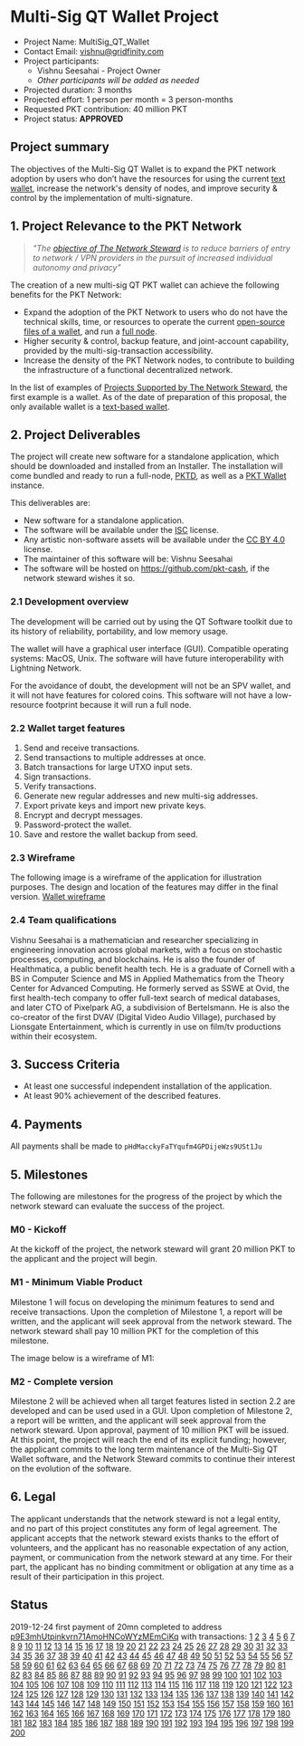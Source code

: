 # Multi-Sig QT Wallet Project
* Project Name: MultiSig_QT_Wallet
* Contact Email: vishnu@gridfinity.com
* Project participants:
  * Vishnu Seesahai - Project Owner
  * *Other participants will be added as needed*
* Projected duration: 3 months
* Projected effort: 1 person per month = 3 person-months
* Requested PKT contribution: 40 million PKT
* Project status: **APPROVED**

## Project summary

The objectives of the Multi-Sig QT Wallet is to expand the PKT network adoption by users who don’t have the resources for using the current [text wallet](https://github.com/pkt-cash/pktwallet), increase the network's density of nodes, and improve security & control by the implementation of multi-signature.

## 1. Project Relevance to the PKT Network
> _"The [objective of The Network Steward](https://pkt-cash.github.io/www.pkt.cash/steward/) is to reduce barriers of entry to network / VPN providers in the pursuit of increased individual autonomy and privacy"_

The creation of a new multi-sig QT PKT wallet can achieve the following benefits for the PKT Network:

* Expand the adoption of the PKT Network to users who do not have the technical skills, time, or resources to operate the current [open-source files of a wallet](http://github.com/pkt-cash/pktwallet), and run a [full node](https://github.com/pkt-cash/pktd).
* Higher security & control, backup feature, and joint-account capability, provided by the multi-sig-transaction accessibility.
* Increase the density of the PKT Network nodes, to contribute to building the infrastructure of a functional decentralized network.

In the list of examples of [Projects Supported by The Network Steward](http://github.com/pkt-cash/ns-projects/blob/master/readme.md), the first example is a wallet. As of the date of preparation of this proposal, the only available wallet is a [text-based wallet](http://github.com/pkt-cash/pktwallet).

## 2. Project Deliverables
The project will create new software for a standalone application, which should be downloaded and installed from an Installer. The installation will come bundled and ready to run a full-node, [PKTD](https://github.com/pkt-cash/pktd), as well as a [PKT Wallet](http://github.com/pkt-cash/pktwallet) instance.

This deliverables are:
* New software for a standalone application.
* The software will be available under the [ISC](https://opensource.org/licenses/ISC) license.
* Any artistic non-software assets will be available under the [CC BY 4.0](https://creativecommons.org/licenses/by/4.0/) license.
* The maintainer of this software will be: Vishnu Seesahai
* The software will be hosted on https://github.com/pkt-cash, if the network steward wishes it so.

### 2.1 Development overview
The development will be carried out by using the QT Software toolkit due to its history of reliability, portability, and low memory usage.

The wallet will have a graphical user interface (GUI).
Compatible operating systems: MacOS, Unix.
The software will have future interoperability with Lightning Network.

For the avoidance of doubt, the development will not be an SPV wallet, and it will not have features for colored coins. This software will not have a low-resource footprint because it will run a full node.

### 2.2 Wallet target features
1. Send and receive transactions.
2. Send transactions to multiple addresses at once.
3. Batch transactions for large UTXO input sets.
4. Sign transactions.
5. Verify transactions.
6. Generate new regular addresses and new multi-sig addresses.
7. Export private keys and import new private keys.
8. Encrypt and decrypt messages.
9. Password-protect the wallet.
10. Save and restore the wallet backup from seed.

### 2.3 Wireframe
The following image is a wireframe of the application for illustration purposes. The design and location of the features may differ in the final version. [Wallet wireframe](https://imgur.com/W2dQssB)


### 2.4 Team qualifications
Vishnu Seesahai is a mathematician and researcher specializing in engineering innovation across global markets, with a focus on stochastic processes, computing, and blockchains. He is also the founder of Healthmatica, a public benefit health tech. He is a graduate of Cornell with a BS in Computer Science and MS in Applied Mathematics from the Theory Center for Advanced Computing. He formerly served as SSWE at Ovid, the first health-tech company to offer full-text search of medical databases, and later CTO of Pixelpark AG, a subdivision of Bertelsmann. He is also the co-creator of the first DVAV (Digital Video Audio Village), purchased by Lionsgate Entertainment, which is currently in use on film/tv productions within their ecosystem.

## 3. Success Criteria
* At least one successful independent installation of the application.
* At least 90% achievement of the described features.

## 4. Payments
All payments shall be made to `pHdMacckyFaTYqufm4GPDijeWzs9USt1Ju`

## 5. Milestones
The following are milestones for the progress of the project by which the network steward can evaluate the success of the project.

### M0 - Kickoff
At the kickoff of the project, the network steward will grant 20 million PKT to the applicant and the project will begin.

### M1 - Minimum Viable Product
Milestone 1 will focus on developing the minimum features to send and receive transactions. Upon the completion of Milestone 1, a report will be written, and the applicant will seek approval from the network steward. The network steward shall pay 10 million PKT for the completion of this milestone.

The image below is a wireframe of M1:

<div style="max-width:700px" align="middle"> <div style="max-width:80%"> <media-tag src="https://files.cryptpad.fr/blob/d0/d07f6ebf3b94ce52a5ea61c585773edadd1de8c1450ec026" data-crypto-key="cryptpad:jjDr+UQ1hxy2EmgGOAb8n0ox7mPq2tbnI0mqDHFGLGI="></media-tag> </div> </div>

### M2 - Complete version
Milestone 2 will be achieved when all target features listed in section 2.2 are developed and can be used used in a GUI. Upon completion of Milestone 2, a report will be written, and the applicant will seek approval from the network steward. Upon approval, payment of 10 million PKT will be issued.
At this point, the project will reach the end of its explicit funding; however, the applicant commits to the long term maintenance of the Multi-Sig QT Wallet software, and the Network Steward commits to continue their interest on the evolution of the software.

## 6. Legal
The applicant understands that the network steward is not a legal entity, and no part of this project constitutes any form of legal agreement. The applicant accepts that the network steward exists thanks to the effort of volunteers, and the applicant has no reasonable expectation of any action, payment, or communication from the network steward at any time. For their part, the applicant has no binding commitment or obligation at any time as a result of their participation in this project.

## Status
2019-12-24 first payment of 20mn completed to address
[p9E3mhUtpinkvrn71AmoHNCoWYzMEmCiKq](https://pkt-insight.cjdns.fr/#/PKT/pkt/address/p9E3mhUtpinkvrn71AmoHNCoWYzMEmCiKq) with transactions:
[1](https://pkt-insight.cjdns.fr/#/PKT/pkt/tx/f4564fc8df35a4286e697fca518a6efa47b30441ee2f72e9e203fdf91cfcb75b)
[2](https://pkt-insight.cjdns.fr/#/PKT/pkt/tx/397a5933bb0cfc43bc04b1db9844dc4d30faf02a0a55497b6859ec6a99f82095)
[3](https://pkt-insight.cjdns.fr/#/PKT/pkt/tx/5ff1af5f3433a923fbc977c6143715e6c3fbff16f800f96cdef1873623af6118)
[4](https://pkt-insight.cjdns.fr/#/PKT/pkt/tx/e344f07f41e60764ff2499fd530fbe1e9f9d71c213bc9d5e8dd7a41051ca3552)
[5](https://pkt-insight.cjdns.fr/#/PKT/pkt/tx/e9c8666ed64a65e72ad3500e949b11f8af98d70b8d4b61e6ce8309662df3a63a)
[6](https://pkt-insight.cjdns.fr/#/PKT/pkt/tx/af0bc1ad1ea4a29db5ba2b7695a89050256bc8580012b4eb701d533332117ef4)
[7](https://pkt-insight.cjdns.fr/#/PKT/pkt/tx/010db33d6729d139c945975dc6a1ba697e7c431f6a37172300385771633e6208)
[8](https://pkt-insight.cjdns.fr/#/PKT/pkt/tx/6b5388ee824a6a34241e65cf2b17cbe07fb2df0ec889b10b7057c43396f54161)
[9](https://pkt-insight.cjdns.fr/#/PKT/pkt/tx/1c86a619ade8e50198f803072b63e4bcf93d2c6800e3bcb6bdc243b0e712fec1)
[10](https://pkt-insight.cjdns.fr/#/PKT/pkt/tx/158aef124e476b84db0b5900a29966c53fa5b85a9275ce46e628b959eecf947e)
[11](https://pkt-insight.cjdns.fr/#/PKT/pkt/tx/cf5fc270f47a2130ed20125bb678afa20018f8130bdf59aa6a9be4963826322e)
[12](https://pkt-insight.cjdns.fr/#/PKT/pkt/tx/c3a42fc8e964ee8e325739185dc8d57c163218ffa74f73b886e7f54d621331ee)
[13](https://pkt-insight.cjdns.fr/#/PKT/pkt/tx/7efb689f04fe21c96b08bf53a44757b2e3d62bbde7d6523cf0b2121ab06fb3c5)
[14](https://pkt-insight.cjdns.fr/#/PKT/pkt/tx/558abc963941861d483ba7e241d925987be1a37a01c2dc3f3e3f3c00558c07ae)
[15](https://pkt-insight.cjdns.fr/#/PKT/pkt/tx/1317206c6478e9520fad9f635ea2c1df07b5cd001e71630d55c64176ff420352)
[16](https://pkt-insight.cjdns.fr/#/PKT/pkt/tx/ab3489523c1b77999edf879a3bc14954079184b4798b1ea02b018a3c79d70bc3)
[17](https://pkt-insight.cjdns.fr/#/PKT/pkt/tx/2089f086343768006d582dabb6ab34584217f11e3794079701884b11a5f96787)
[18](https://pkt-insight.cjdns.fr/#/PKT/pkt/tx/58b92008360c03043b8ea4dcf37341d8c89d86bbe4884c1a01742aa8738fc0be)
[19](https://pkt-insight.cjdns.fr/#/PKT/pkt/tx/061c50dc01037df4ed18d01afd145f88f9fdc60891de8eb48edc5917575f49fe)
[20](https://pkt-insight.cjdns.fr/#/PKT/pkt/tx/1b46e0586c855cf22d2dc520ec1ea0c8744afeef49febea267b2ceaab4d1d2d7)
[21](https://pkt-insight.cjdns.fr/#/PKT/pkt/tx/5cd93e133e48e4f215ec44e2e8edef48f37738630f6db6edfea13f508caa35d8)
[22](https://pkt-insight.cjdns.fr/#/PKT/pkt/tx/eb143defedcf223da872ebbba450bb6c00ca4c3f90241d1181c16ca97b7bce63)
[23](https://pkt-insight.cjdns.fr/#/PKT/pkt/tx/f7010dfa832467fcde40b91a9c7974e78ec97a070d00ae74e9c524d171211cfa)
[24](https://pkt-insight.cjdns.fr/#/PKT/pkt/tx/7120b42099356adc9ab43ef077013012f47b6a7036377a5e57d17123f4c35576)
[25](https://pkt-insight.cjdns.fr/#/PKT/pkt/tx/e4cbfd56ff9bad81754d013b39df277bd4d52ca4a0604af3b49e4bcf3d7fcd78)
[26](https://pkt-insight.cjdns.fr/#/PKT/pkt/tx/dd89ca477bf9142e723b0b38e301eb8aa999ab8067e4cc7f1de13dc31bfb59df)
[27](https://pkt-insight.cjdns.fr/#/PKT/pkt/tx/cd0d053679d31b1056ba9351377f3285e50892b42a5401f4c06f8f6de2f8a224)
[28](https://pkt-insight.cjdns.fr/#/PKT/pkt/tx/e2f4b44bfea522809dfda6c2d067745cbbde07499316c0e2cad5030137d6dee4)
[29](https://pkt-insight.cjdns.fr/#/PKT/pkt/tx/fddccd910a35c0f4ce026273a13c7f996c0fecd620587da24dbd38049b5224f8)
[30](https://pkt-insight.cjdns.fr/#/PKT/pkt/tx/32ef2abf6bae28bcef5ed20d831b54539e10922f350703060458dafd62c1b502)
[31](https://pkt-insight.cjdns.fr/#/PKT/pkt/tx/cb8893915f25eefa1bda2219cf6c68bd893adb90bb33799e54a35d8e7bf02995)
[32](https://pkt-insight.cjdns.fr/#/PKT/pkt/tx/8f5d674d111f35b381c8f4793de5c9669d72fff96553037833e655000e83ff2c)
[33](https://pkt-insight.cjdns.fr/#/PKT/pkt/tx/dbc49a0fba192168ce2544ef9a29c3ddc640efcdf3cedee88baa2dddf7c9829a)
[34](https://pkt-insight.cjdns.fr/#/PKT/pkt/tx/cc831954ea387ccf2d8feccc4ccf49a0751d7c49bb0728c73ccb1998a4f79f70)
[35](https://pkt-insight.cjdns.fr/#/PKT/pkt/tx/80cc5937d2e0b71a9168a260bfe735e6a14411c9ea852a83ca0064b4882abaaa)
[36](https://pkt-insight.cjdns.fr/#/PKT/pkt/tx/89dbb191efb355f8baa2c3ffc2ec9d01dd21e3846a1f1c4ad5af11bcd10bb4e8)
[37](https://pkt-insight.cjdns.fr/#/PKT/pkt/tx/cf45f0ac76c2a56f32945d4f8a949b23288c16e3da30b1c4e7bb894c69ad9d2a)
[38](https://pkt-insight.cjdns.fr/#/PKT/pkt/tx/c389470589ffed6a8e1b1531a86467d19d26a10591138f8ff98cdc92f54aaf53)
[39](https://pkt-insight.cjdns.fr/#/PKT/pkt/tx/8c6095cc381c40ddc5395cb8d6a6b8e3a068eafd6b44125b1f118b6515a1f570)
[40](https://pkt-insight.cjdns.fr/#/PKT/pkt/tx/cf87d23891778bc439ff674a89425817f474985501379e62ddb21d229e8303c2)
[41](https://pkt-insight.cjdns.fr/#/PKT/pkt/tx/c938056d1e9c1b4b0c2e31ed0acf6ccecdbbfc5acb2ccccfd1041bae1358a5df)
[42](https://pkt-insight.cjdns.fr/#/PKT/pkt/tx/f768e8b86fccdddcc33b136b1c5150623a3a11a1c82f77c20b370276b7e56336)
[43](https://pkt-insight.cjdns.fr/#/PKT/pkt/tx/c51426c6ffdc22e3a3f85e55813b7e8bce3d9eba0228ecddb22aa08128ee3a62)
[44](https://pkt-insight.cjdns.fr/#/PKT/pkt/tx/d8433d1a685c78e5673eb90eb5f961747822433a68292c548ab2c54523b83895)
[45](https://pkt-insight.cjdns.fr/#/PKT/pkt/tx/3f0c9018754de630ff75e1f73d2ae3048ce0416270c4d2ba274785fb61a9a8ba)
[46](https://pkt-insight.cjdns.fr/#/PKT/pkt/tx/b5192d99cb051489d5125ab194fc42604714958f5df867bf1214b25b61b803a9)
[47](https://pkt-insight.cjdns.fr/#/PKT/pkt/tx/a5e5ccfe5e680800e42a1d064bf99a543b6187a6b589aaf183b3bba7cf9b6a44)
[48](https://pkt-insight.cjdns.fr/#/PKT/pkt/tx/e5d999beaf0d330b30ba33f51b16b2b41952d04c5068be829c778285e81a2daf)
[49](https://pkt-insight.cjdns.fr/#/PKT/pkt/tx/4ee5f596837b22c3fb8573f2183525a3aa1e6a9401a563d4c7c28240db530f43)
[50](https://pkt-insight.cjdns.fr/#/PKT/pkt/tx/85acc6f201cb9f8fc3dc53878ddc025fee1ea4d5489c154a2543e86e10a1c6c9)
[51](https://pkt-insight.cjdns.fr/#/PKT/pkt/tx/bd3cd807c5254905587c344b7709d061affbc66fc4b44edfd19b960041865490)
[52](https://pkt-insight.cjdns.fr/#/PKT/pkt/tx/6d59a60ee9d396bd9f8af48b63233dbda43ed227d430ecc4df13b603cafa1ec1)
[53](https://pkt-insight.cjdns.fr/#/PKT/pkt/tx/b30f9688df5343a81a676d4af5ef628c6944241d4ab130659942addb9e7bd51f)
[54](https://pkt-insight.cjdns.fr/#/PKT/pkt/tx/75847a67ba8b83792b2447270fc3a57182fb009713a72e1c8fca0cb0f7f4c29a)
[55](https://pkt-insight.cjdns.fr/#/PKT/pkt/tx/a42771dfe9bb8208d8bf53fac789550c01f2b4b4c29a6773604c1180f77bedc6)
[56](https://pkt-insight.cjdns.fr/#/PKT/pkt/tx/a075b26bca77dc47f57e6346c77b5ed64b5b8fabf65f16a030ff5ae06cd7864b)
[57](https://pkt-insight.cjdns.fr/#/PKT/pkt/tx/37033aa0366807808c8024497a212c93b1d69afb0acbe28ac5f7469191f142e6)
[58](https://pkt-insight.cjdns.fr/#/PKT/pkt/tx/0d168083801ac555851da132e3731e331be5c9b1d0989c361adf0cb3b480f897)
[59](https://pkt-insight.cjdns.fr/#/PKT/pkt/tx/801227769b72c4d6dbf907dc4ca48bc86a84e6275cb916208f136fe9fec6df66)
[60](https://pkt-insight.cjdns.fr/#/PKT/pkt/tx/2dbe93f0bc0aecfcfa34bc871ba889f0f6b6161d6af4390cc1047362c0da3bd4)
[61](https://pkt-insight.cjdns.fr/#/PKT/pkt/tx/45f30d655a05d0a66aaf749a2a046d1189fda0a1dee28046d6a0bb1fd2bd32d9)
[62](https://pkt-insight.cjdns.fr/#/PKT/pkt/tx/586eb13667020ec4f79f0339e27ada1ef023e71de1bdb0929c53eee634bc59da)
[63](https://pkt-insight.cjdns.fr/#/PKT/pkt/tx/c292de2dda0088e340965d05c3dcaa1c0a2c554db537a658ce060fe20783aefa)
[64](https://pkt-insight.cjdns.fr/#/PKT/pkt/tx/a25182b8981e3db9f9d91ad8eb4e470eb91b0322b4df21c3b043dacf7f763e9d)
[65](https://pkt-insight.cjdns.fr/#/PKT/pkt/tx/8a4e04ce4b3bcf5d7bef3f39e2851de1a9eff454bde3a6f225d7be5875852e3e)
[66](https://pkt-insight.cjdns.fr/#/PKT/pkt/tx/43be4926c84f033283cd613c2fb97bd8e1982707d0bab952018b025122890b75)
[67](https://pkt-insight.cjdns.fr/#/PKT/pkt/tx/c0044261be5fa9d8611133b343e89cdd8d82e25907405cd27cbc9732e28c5fd1)
[68](https://pkt-insight.cjdns.fr/#/PKT/pkt/tx/f788ea0c8224119dc6f9bf304cd5304a2b8544ab8401263dab4a6ff0a700cabd)
[69](https://pkt-insight.cjdns.fr/#/PKT/pkt/tx/92571a3dd2832a846e3366989b56a48bc1538b8e135ac7fee9b92e9bfca8be98)
[70](https://pkt-insight.cjdns.fr/#/PKT/pkt/tx/16f60fe98b9ccf640a8bb05d44a4fbf9831efb311e3082d0d0fa6c37cceb75c8)
[71](https://pkt-insight.cjdns.fr/#/PKT/pkt/tx/312b083eeb9b075c3107dee4a6e005cabb40ed5f30a6fb587c30dfc45edb8eb6)
[72](https://pkt-insight.cjdns.fr/#/PKT/pkt/tx/7ce1d6b648929503c0452ea59489065effd759cb0283dce9cb4f62fb45cebff0)
[73](https://pkt-insight.cjdns.fr/#/PKT/pkt/tx/8432342fa41889e7e16b229cf52af2ea50052d278a223063c6d40067d551da43)
[74](https://pkt-insight.cjdns.fr/#/PKT/pkt/tx/e4179aeb78fe1c09637a661311f01025b7bd2add1057d07b08ff91a4fffc1e19)
[75](https://pkt-insight.cjdns.fr/#/PKT/pkt/tx/303af4b039657448093e505dfe8be47047a0882db78687c162bf7f521f03489f)
[76](https://pkt-insight.cjdns.fr/#/PKT/pkt/tx/5c3fd213d1e0ada05c54d9ef00775f73e39398cc8485349dd743d3c748b2abd5)
[77](https://pkt-insight.cjdns.fr/#/PKT/pkt/tx/fc269124df33f0da5162039dc0ea96f52db13e8998a2dbb6ece6878e97f9a8db)
[78](https://pkt-insight.cjdns.fr/#/PKT/pkt/tx/0537147008c318b9a753e87641be111f1def3bab74f37b6f6e7caa1291cedf5e)
[79](https://pkt-insight.cjdns.fr/#/PKT/pkt/tx/3786e8894eef8c8b0fc374e1dcb7ddb8787147573e71626e520365559493ca93)
[80](https://pkt-insight.cjdns.fr/#/PKT/pkt/tx/30f2d1a2f860684ad11be2bb97ec3c469f4630e871d0d7f01b63b89f8c51cbf8)
[81](https://pkt-insight.cjdns.fr/#/PKT/pkt/tx/d39742e85b6b18d1ed920bc71bd9f1231a08c3855781f406eda3dad1af6e5f73)
[82](https://pkt-insight.cjdns.fr/#/PKT/pkt/tx/4613aa4e720649ff4cd0b866316a81c045f554b52e68f3b707fa36845f5f5fb9)
[83](https://pkt-insight.cjdns.fr/#/PKT/pkt/tx/8c786e6b27486f479cc18baa70ff6d845729508d703e2b2582c0f2517cae75fa)
[84](https://pkt-insight.cjdns.fr/#/PKT/pkt/tx/1d4067c0a51d6801ea2adb53499dd7b264cb8cb69a7bd34fb1148473df833735)
[85](https://pkt-insight.cjdns.fr/#/PKT/pkt/tx/c50e99e4cfe13664950588993263e294ddd0500fe30ecc3bef08b132cd60d7ca)
[86](https://pkt-insight.cjdns.fr/#/PKT/pkt/tx/7483a680249ce4f7147508959c49bd503d903f47d9d88f1c20674deca6dc132f)
[87](https://pkt-insight.cjdns.fr/#/PKT/pkt/tx/00e955f9e280f296c66c1809db13c5406cf296573ec52157a6ae5f495bfbbe8a)
[88](https://pkt-insight.cjdns.fr/#/PKT/pkt/tx/11dd8353b62175502523f6516c43099ab5b0fb106def39e826869014e45e45f8)
[89](https://pkt-insight.cjdns.fr/#/PKT/pkt/tx/def300645f9c4d5dfaddfa8f689d4fddcf2279f8a759a2c03808a2e1d011f0e6)
[90](https://pkt-insight.cjdns.fr/#/PKT/pkt/tx/584d8f1bd3324c5792a70bacee9e6b61e6b16e0db64b814bff39e46919f40e1e)
[91](https://pkt-insight.cjdns.fr/#/PKT/pkt/tx/4060a9d33532845595c796b392616f478aac30fed8a09888b37daed202fd30b6)
[92](https://pkt-insight.cjdns.fr/#/PKT/pkt/tx/b482839d746deaeb1c153f54ebb9c656720d2fc30b4e718c1b5e7e7b77486b01)
[93](https://pkt-insight.cjdns.fr/#/PKT/pkt/tx/50455ceb91ac2cd06c10854f316740fc279ce7befce29c2e4c979c2ca0babf7d)
[94](https://pkt-insight.cjdns.fr/#/PKT/pkt/tx/405c7e5ee71d912c437d5040d3dfaacdc34d369f99e108176a554dd82ef2d376)
[95](https://pkt-insight.cjdns.fr/#/PKT/pkt/tx/36429f3c190aa51e14ea8938a9d7ac222cb753f73a5e0566815cabcf2b16d96f)
[96](https://pkt-insight.cjdns.fr/#/PKT/pkt/tx/5ba909586c5df5c96faf1c04710eda81deae9342b4fb0ffb85cebd8b8feec585)
[97](https://pkt-insight.cjdns.fr/#/PKT/pkt/tx/8bb2c312401b00a6df11068c26f38e9a27181972716943db84af8962756b7360)
[98](https://pkt-insight.cjdns.fr/#/PKT/pkt/tx/ee3e5d1e71bbe9941339bf46ee8389530eebe4c8aaa0659cbd3c07f6a5c53837)
[99](https://pkt-insight.cjdns.fr/#/PKT/pkt/tx/9636902810e39a53673cfcc3cb81484ddb3535803075a64984ba59ec65ef922c)
[100](https://pkt-insight.cjdns.fr/#/PKT/pkt/tx/0cef7aad3c76de01e789f70fbb25727d010715ecf5ebb26692972675c674e3a4)
[101](https://pkt-insight.cjdns.fr/#/PKT/pkt/tx/dc870b3603e2183c00a75e8af2651edd28e95e34a6dd908e4e389847efaefc59)
[102](https://pkt-insight.cjdns.fr/#/PKT/pkt/tx/c4bea96ee41db265e3925a507937117107ab024908cadc5053c0f2639a0d8a4e)
[103](https://pkt-insight.cjdns.fr/#/PKT/pkt/tx/7afad026fb42a09cab866a53290d6496aaef10da81121f845b63e8d48dc573ca)
[104](https://pkt-insight.cjdns.fr/#/PKT/pkt/tx/9d326bab10f6488c2bea2ad65f2c6d0695d2ce794c51f1dcec088e7afaa3f456)
[105](https://pkt-insight.cjdns.fr/#/PKT/pkt/tx/42e47f1790f06134e118966ff4382a0a042a05c9a8c62f336d156f323710bf5e)
[106](https://pkt-insight.cjdns.fr/#/PKT/pkt/tx/b1e85c24872792827a7dd9dbb8aa2f10257e62ac7145dc22844cf63160268f65)
[107](https://pkt-insight.cjdns.fr/#/PKT/pkt/tx/df55edf3502f1ac12cf6d3db494f134bdeb2dfc225dc8117e976c091556cd3cd)
[108](https://pkt-insight.cjdns.fr/#/PKT/pkt/tx/68ed36c5cffbbc799ea46e3f4aef18e110bd64189dda09b7748a2ebec90807be)
[109](https://pkt-insight.cjdns.fr/#/PKT/pkt/tx/497108b8da64848f3e7a26ee836fd31d610d7d293b3595d85cf29b60289bdfc0)
[110](https://pkt-insight.cjdns.fr/#/PKT/pkt/tx/95cfbbf04db90d3da3531281da0db8a09bff5864cbff7c8f5b752fcb07b8b0a9)
[111](https://pkt-insight.cjdns.fr/#/PKT/pkt/tx/ca45c19cb7f60ee9d3aa47ea52ae051534bd9299c46597a9a79c51cd6389989d)
[112](https://pkt-insight.cjdns.fr/#/PKT/pkt/tx/020fc078d7ee2e8d66c658095e5d5feb2cafc3551a3533b7051490cbb081b224)
[113](https://pkt-insight.cjdns.fr/#/PKT/pkt/tx/71e3524fdc6fd6e9dc06f01a69ebbaea80dc671dbcda0f7ccbfe9003f42e78b0)
[114](https://pkt-insight.cjdns.fr/#/PKT/pkt/tx/b9150e7b6cba82746c0df3c280e51a9b672fc38762154806de7e90fe93c38147)
[115](https://pkt-insight.cjdns.fr/#/PKT/pkt/tx/af8726c139e77da442209c8f7bd84115afd5312bc484274052cea48c3e26645b)
[116](https://pkt-insight.cjdns.fr/#/PKT/pkt/tx/bd7ead831c6374df3117b4c474c06e8d3e138d0667905a036d13121eb44b190f)
[117](https://pkt-insight.cjdns.fr/#/PKT/pkt/tx/05ab69f478702e980b760b0712b7a93ad71aadc576bf6507a63e8feb6ba28ac7)
[118](https://pkt-insight.cjdns.fr/#/PKT/pkt/tx/c94873f12b6715512b84ed7134f24bfd3cece6ad077d35854638f996990d5abd)
[119](https://pkt-insight.cjdns.fr/#/PKT/pkt/tx/eec9f98e329d7975bca54f12cfcc558ae8b732cb7b999d98e18013cf238da091)
[120](https://pkt-insight.cjdns.fr/#/PKT/pkt/tx/02d99946537bceea804cfa19dec792d611c93f44bf1b97cae83c737e1ef38691)
[121](https://pkt-insight.cjdns.fr/#/PKT/pkt/tx/ce5be4a3b7e662ee56819efdcbbb04990f9fee2ead2bc2ba3590932c5c3dac35)
[122](https://pkt-insight.cjdns.fr/#/PKT/pkt/tx/7eef3f2fc581f974317834dae316e8b40e4c99b7dec1cfca2b86ac8a34e44776)
[123](https://pkt-insight.cjdns.fr/#/PKT/pkt/tx/df522c178efc434aeba56632eb485cf7729c9a4804ca62ec11eef0ef2c1ea613)
[124](https://pkt-insight.cjdns.fr/#/PKT/pkt/tx/f0772a46a839fd0ce203ffa530db84e59fda50aa3942555cb1e34d9702169994)
[125](https://pkt-insight.cjdns.fr/#/PKT/pkt/tx/f5f6479e02c1d3e95ceb5aa274c2fee5d5c850c293af5338b6f9d55b7962e28a)
[126](https://pkt-insight.cjdns.fr/#/PKT/pkt/tx/353b4d096fd7a6f5587aac67d465a2e304f06d4b0b7b74e440da7192ef81dab2)
[127](https://pkt-insight.cjdns.fr/#/PKT/pkt/tx/55d28dbd8cc525c1c90482b94ffae3a8120bb2d29c2544d65ec831c552b8cc2b)
[128](https://pkt-insight.cjdns.fr/#/PKT/pkt/tx/78e52e49328927e0b4a270913f51770ae6c5518373e347549374d4c759acc46a)
[129](https://pkt-insight.cjdns.fr/#/PKT/pkt/tx/de4dadc45c0cee64b1c76bae051f7ae9cad79feec74b8f72eaa71ccc3f8382e4)
[130](https://pkt-insight.cjdns.fr/#/PKT/pkt/tx/9c4f6e839952eaf825d312367f4f2818d2e68d349d19044919c609ed9eb98b7f)
[131](https://pkt-insight.cjdns.fr/#/PKT/pkt/tx/35921f38bee17f3d159fd5ef7e29f2bca56ce54db69eda1c9540ac48df7a603b)
[132](https://pkt-insight.cjdns.fr/#/PKT/pkt/tx/18e4aff3b7547d596780aca198f82ae5f234907d890b036c29f6ad8f30cce3b8)
[133](https://pkt-insight.cjdns.fr/#/PKT/pkt/tx/61641a9bec2bdd4883018f57135ba7902e0b7cb63a81b5b407cfdd512e4e2176)
[134](https://pkt-insight.cjdns.fr/#/PKT/pkt/tx/75f23bb873c716741b7f9564c7dc19eca7cbb7adadbf199088743633eb44da01)
[135](https://pkt-insight.cjdns.fr/#/PKT/pkt/tx/c3e71f16ac17ea7ee17c19477c21b8029f2a9dd23d16bc978b78f20c60465505)
[136](https://pkt-insight.cjdns.fr/#/PKT/pkt/tx/045729a5b65337f8bfc67d95657ca8573b1da6570ac12aced789d99409903732)
[137](https://pkt-insight.cjdns.fr/#/PKT/pkt/tx/0297bd808f51e3ae2e3109cb74466276608f42a1fce30a26cbac1261196a0b10)
[138](https://pkt-insight.cjdns.fr/#/PKT/pkt/tx/389ef6d939a061e428913916892fea4aea11c92e5bace2893786cee7b698544e)
[139](https://pkt-insight.cjdns.fr/#/PKT/pkt/tx/4bffb672d85725dbfaad48e9f9ccd1355063f544514a33d173303d6e8641e9de)
[140](https://pkt-insight.cjdns.fr/#/PKT/pkt/tx/ae0c5f5b1411f8f9214c0c97c82129abe8d5f4d120c4ccc1de9f9d3ce1f2f45a)
[141](https://pkt-insight.cjdns.fr/#/PKT/pkt/tx/c4490fe9f91a7b9cae5b89ddde5b71ab40a83a33576745eb0c92cadbcdb6e686)
[142](https://pkt-insight.cjdns.fr/#/PKT/pkt/tx/65fa556c0db33b4e2c0e236eaa9887068fe529504b417e1104b619fd86cef87b)
[143](https://pkt-insight.cjdns.fr/#/PKT/pkt/tx/ef2bfde188373625dbfbecedc7ba2640b12b38b466f0ee94ef75117e03fe2c34)
[144](https://pkt-insight.cjdns.fr/#/PKT/pkt/tx/234b6a986ffd18c7c5cb2c25eefcead04a5dc3d9cba12c739a7818e86781660a)
[145](https://pkt-insight.cjdns.fr/#/PKT/pkt/tx/e945e2daba1e721aa5140d9950914d741f258318fe0e0c555aa95cb22cf2df69)
[146](https://pkt-insight.cjdns.fr/#/PKT/pkt/tx/2743bf87a56257d3ff10d111ff8c969e1c8c446715a69efaa2d693a3669c29cf)
[147](https://pkt-insight.cjdns.fr/#/PKT/pkt/tx/1f3675614414b2aec492e42fd26a093aa34776bbcb288004fdbb0f600dc7b50d)
[148](https://pkt-insight.cjdns.fr/#/PKT/pkt/tx/400eff02e4669ac5bd02ee22b75880f41abf02148b963367d838da0627aa49bf)
[149](https://pkt-insight.cjdns.fr/#/PKT/pkt/tx/66e335c78e36aaaa6ced524f4f0dd7096683d67edac14d373e39cb5bac606f4e)
[150](https://pkt-insight.cjdns.fr/#/PKT/pkt/tx/3a0fcb5144c04ddc999ffa8febebf0597e3914941a89e080b3f12bb37d605d83)
[151](https://pkt-insight.cjdns.fr/#/PKT/pkt/tx/fde4539af6943531498059be929beb215e41006717de09a55492a4580e75f118)
[152](https://pkt-insight.cjdns.fr/#/PKT/pkt/tx/35473820a87e92978a271f37d8ef291b38262b34b558868c8195ac2163a0c266)
[153](https://pkt-insight.cjdns.fr/#/PKT/pkt/tx/dab194821010bb4ec0662f05034acaed8fcbb851fed121edddce6e7e2e870a9a)
[154](https://pkt-insight.cjdns.fr/#/PKT/pkt/tx/7647c55cfd4914346ce40eeec61893871d2aba9e15706435cf4380ccd6f35e3f)
[155](https://pkt-insight.cjdns.fr/#/PKT/pkt/tx/c5401c59d67db26f34d80984f8ea5cba8f9922d7567b71ac8fa0f9a970aed526)
[156](https://pkt-insight.cjdns.fr/#/PKT/pkt/tx/c5c5911cafc1d22e8b9526ce39341e9f2f915b755f75ebf9ca99c0ce31ba0272)
[157](https://pkt-insight.cjdns.fr/#/PKT/pkt/tx/867d7b1ac1763812d4a4a38aa54c76b3275faad6b5556c0f484f746c0283af1e)
[158](https://pkt-insight.cjdns.fr/#/PKT/pkt/tx/af8f37ee7a36fbeced80eb217ee18f592899503a5aa2d5ba6578466850f66001)
[159](https://pkt-insight.cjdns.fr/#/PKT/pkt/tx/eb052b52a7a894c54bba9c13357cc5584af8f7c6a47d88b5dc266af68064b4b7)
[160](https://pkt-insight.cjdns.fr/#/PKT/pkt/tx/d114fc88faa8a8998c5f24ea6bf9379b86fadd786f79757384178c774f7a9480)
[161](https://pkt-insight.cjdns.fr/#/PKT/pkt/tx/be93c5ce0f005b7e9f5c64e8cb82276783a6299fc79fa246fb2bb067ecec302c)
[162](https://pkt-insight.cjdns.fr/#/PKT/pkt/tx/844fed671902a2288c5393cf24a5fea861280c1df57f16e958bbf126105cc42f)
[163](https://pkt-insight.cjdns.fr/#/PKT/pkt/tx/cbe0df4e88683167337eb54053143c6c1e4f5b23735273088af35c2140630a00)
[164](https://pkt-insight.cjdns.fr/#/PKT/pkt/tx/505f3a78eee4a801d10880c8b647568ee4dc28296bd9bbc2f9c8977459c1e941)
[165](https://pkt-insight.cjdns.fr/#/PKT/pkt/tx/8322de374c82bfeb503b344622a1f0dbbf655a59055b655374c8a6905083c889)
[166](https://pkt-insight.cjdns.fr/#/PKT/pkt/tx/ebe932f548c2b587022d5ffbff39623facfe305b0620afe7cf1be5c2b513ecd6)
[167](https://pkt-insight.cjdns.fr/#/PKT/pkt/tx/48bda00fe9bcc1278b6d9378f88bec6cb2405ae43b5fbea1c7174272453731ea)
[168](https://pkt-insight.cjdns.fr/#/PKT/pkt/tx/86a068efd461e95ee7818d903081b47077deeaa2aca9ca30390488d15caacbda)
[169](https://pkt-insight.cjdns.fr/#/PKT/pkt/tx/9acab07ae8d738edbfa9a3e253d6233b6e45eef2bb4cb5ea9f6cca1794af4926)
[170](https://pkt-insight.cjdns.fr/#/PKT/pkt/tx/8a6e62a459a3b4bf5d2cd9fc129dc6589fb53a8c25da742282b10d7644622d7e)
[171](https://pkt-insight.cjdns.fr/#/PKT/pkt/tx/5e879185e64264e1a203fa3dee47cfff56bb91fb2d2f4a0e34f617966aec648e)
[172](https://pkt-insight.cjdns.fr/#/PKT/pkt/tx/2a4b5730654fec0e3617843552f336f96456377fd8a1789d38984281ed20f3df)
[173](https://pkt-insight.cjdns.fr/#/PKT/pkt/tx/0920f619eb24006e285567e4975fb96e396a9738e00ac0ad9c7f312a6e1700c8)
[174](https://pkt-insight.cjdns.fr/#/PKT/pkt/tx/86e2710782d4fdefd7e3087dab5594a340d723430d04c443077c5f7e9233beb0)
[175](https://pkt-insight.cjdns.fr/#/PKT/pkt/tx/e05d7a72f21b40f722be5e38d56bb1eaf9203d810cf7ff2fa37ef0c9d54a8eff)
[176](https://pkt-insight.cjdns.fr/#/PKT/pkt/tx/9ed28689690eddb9a3d97236e1048816dad55fc59e42cff515a097a221e1fb2b)
[177](https://pkt-insight.cjdns.fr/#/PKT/pkt/tx/a57fd34f8ea100037f6c4c89993a2ca7b7c50a667642af624930d895ed5cb3a4)
[178](https://pkt-insight.cjdns.fr/#/PKT/pkt/tx/524c52f82cdbb08570752bb45a8dce18082df5b89ba5fff2cd54d1a1b2b3950c)
[179](https://pkt-insight.cjdns.fr/#/PKT/pkt/tx/eeee4c6f200a3a329e26ab60bc0532bcef919abc3b540ae0a8e8f30ca2d43939)
[180](https://pkt-insight.cjdns.fr/#/PKT/pkt/tx/833ebbbe772e10609535e86aac9fe14f86916a27e2f9623d8c0e2037c4c1befe)
[181](https://pkt-insight.cjdns.fr/#/PKT/pkt/tx/6a3d5e12da95181bf9e75b5f6b28ef3aeea650b85902f8e61a472cb2f760579b)
[182](https://pkt-insight.cjdns.fr/#/PKT/pkt/tx/0afcff225f3ddd8c8592c7de3e7d76ca10e7d055e6ada6ae450e11ad77d408c9)
[183](https://pkt-insight.cjdns.fr/#/PKT/pkt/tx/44c5dc7346287a9fc344f283397eebe19aab4b046f780e3da73e5df2b416c609)
[184](https://pkt-insight.cjdns.fr/#/PKT/pkt/tx/314538fc1b2a5cca57d2dca94360e6d9547950a9904ba92f1acaa3c8ceed3885)
[185](https://pkt-insight.cjdns.fr/#/PKT/pkt/tx/273ea2892cfc284df6b4776173b37296434776441db43b7e1a4311386e7204b6)
[186](https://pkt-insight.cjdns.fr/#/PKT/pkt/tx/8a900d5c29265873f17f528a43732154946ba91e72922ca4f5bd8fa24a279bb0)
[187](https://pkt-insight.cjdns.fr/#/PKT/pkt/tx/7d56d86ed3629168ce46ef0719b47a938f17f8288e5cbd40f22e8e6d508be3f7)
[188](https://pkt-insight.cjdns.fr/#/PKT/pkt/tx/23e3513ec8907db2a879a9a6bf08fbde52cfcdaa171fc9169317de22df6d9bce)
[189](https://pkt-insight.cjdns.fr/#/PKT/pkt/tx/9d5cba0c93785aebe97ef5f29072392e2016a70b81494235ecf5c137effa17f6)
[190](https://pkt-insight.cjdns.fr/#/PKT/pkt/tx/2d9ef342077c99e06fcff16832b4dc0ed75122b12f83db8423ab257e68e67e04)
[191](https://pkt-insight.cjdns.fr/#/PKT/pkt/tx/5230a245e1eac24fafc6c8a636532bbdbffa615aa046ff55b0025e3d107aecba)
[192](https://pkt-insight.cjdns.fr/#/PKT/pkt/tx/c2846993ad7fc19bb6275169c45eccb4d8a735338ea8e174849e51e5da37c5f4)
[193](https://pkt-insight.cjdns.fr/#/PKT/pkt/tx/9216e0da4ee9ab4762df4341531d0930ff0c8be33d10b90366013c0da8c6cd5c)
[194](https://pkt-insight.cjdns.fr/#/PKT/pkt/tx/a5c79c3e1043bda46ca7481526fa7b5541c1149e84feb9f7c0a2eb85e2b3d1c9)
[195](https://pkt-insight.cjdns.fr/#/PKT/pkt/tx/c0c495fcce1438c69d85f34f662720a0eb72ef6c952f1ffd4a1ce29a1892cae3)
[196](https://pkt-insight.cjdns.fr/#/PKT/pkt/tx/ec535c3e0aba6fe4428ca85187e7ae9e9711692c3f82bd235e173ff24e4d863b)
[197](https://pkt-insight.cjdns.fr/#/PKT/pkt/tx/d7cc213dfcd3698f964c6b4b9105eeaa4fa873e71e256b75677a0cbde3f50bca)
[198](https://pkt-insight.cjdns.fr/#/PKT/pkt/tx/e2301c4edaabe3f42f975853a1f6ac738a9a1d79991bfb55a188bbdc4d929a6f)
[199](https://pkt-insight.cjdns.fr/#/PKT/pkt/tx/1311986707c4f38bc0d89dc85363791c92060019864720188cd4ad7bbf51c463)
[200](https://pkt-insight.cjdns.fr/#/PKT/pkt/tx/64ccdb62d2c038e2c5e2ede6c2a70c6cb27c4d947b79403a51947293b27cf695)
